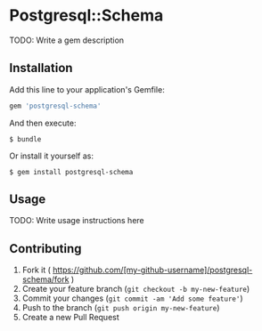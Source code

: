 # Postgresql::Schema

TODO: Write a gem description

## Installation

Add this line to your application's Gemfile:

```ruby
gem 'postgresql-schema'
```

And then execute:

    $ bundle

Or install it yourself as:

    $ gem install postgresql-schema

## Usage

TODO: Write usage instructions here

## Contributing

1. Fork it ( https://github.com/[my-github-username]/postgresql-schema/fork )
2. Create your feature branch (`git checkout -b my-new-feature`)
3. Commit your changes (`git commit -am 'Add some feature'`)
4. Push to the branch (`git push origin my-new-feature`)
5. Create a new Pull Request
